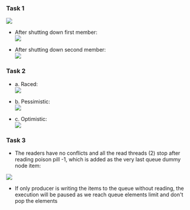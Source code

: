 ### Task 1

![](https://i.imgur.com/yfLaMYa.png)

- After shutting down first member:  
![](https://i.imgur.com/WQVgz24.png)

- After shutting down second member:  
![](https://i.imgur.com/Bm8KuQR.png)


### Task 2

- a. Raced:  
![](https://i.imgur.com/mW9m7VY.png)

- b. Pessimistic:  
![](https://i.imgur.com/edjB9f2.png)

- c. Optimistic:  
![](https://i.imgur.com/sazE1wS.png)


### Task 3

- The readers have no conflicts and all the read threads (2) stop after reading poison pill -1, which is added as the very last queue dummy node item:

![](https://i.imgur.com/dLujjiP.png)

- If only producer is writing the items to the queue without reading, the execution will be paused as we reach queue elements limit and don't pop the elements
